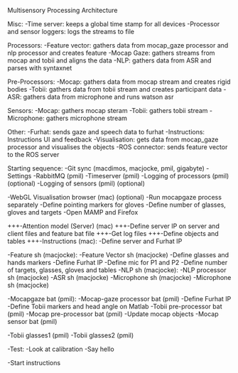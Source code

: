 Multisensory Processing Architecture

Misc:
-Time server: keeps a global time stamp for all devices
-Processor and sensor loggers: logs the streams to file

Processors:
-Feature vector: gathers data from mocap_gaze processor and nlp processor and creates feature
-Mocap Gaze: gathers streams from mocap and tobii and aligns the data
-NLP: gathers data from ASR and parses with syntaxnet

Pre-Processors:
-Mocap: gathers data from mocap stream and creates rigid bodies
-Tobii: gathers data from tobii stream and creates participant data
-ASR: gathers data from microphone and runs watson asr

Sensors:
-Mocap: gathers mocap steram
-Tobii: gathers tobii stream
-Microphone: gathers microphone stream

Other:
-Furhat: sends gaze and speech data to furhat
-Instructions: Instructions UI and feedback
-Visualisation: gets data from mocap_gaze processor and visualises the objects
-ROS connector: sends feature vector to the ROS server

Starting sequence:
-Git sync (macdimos, macjocke, pmil, gigabyte)
-Settings
-RabbitMQ (pmil)
-Timeserver (pmil)
    -Logging of processors (pmil) (optional)
    -Logging of sensors (pmil) (optional)

-WebGL Visualisation browser (mac) (optional)
    -Run mocapgaze process separately
    -Define pointing markers for gloves
    -Define number of glasses, gloves and targets
    -Open MAMP and Firefox

+++-Attention model (Server) (mac)
    +++-Define server IP on server and client files and feature bat file
    +++-Get log files
    +++-Define objects and tables
+++-Instructions (mac):
    -Define server and Furhat IP

-Feature sh (macjocke):
    -Feature Vector sh (macjocke)
        -Define glasses and hands markers
        -Define Furhat IP
        -Define mic for P1 and P2
        -Define number of targets, glasses, gloves and tables
    -NLP sh (macjocke):
        -NLP processor sh (macjocke)
        -ASR sh (macjocke)
        -Microphone sh (macjocke)
        -Microphone sh (macjocke)

-Mocapgaze bat (pmil):
    -Mocap-gaze processor bat (pmil)
        -Define Furhat IP
        -Define Tobii markers and head angle on Matlab
    -Tobii pre-processor bat (pmil)
    -Mocap pre-processor bat (pmil)
        -Update mocap objects
    -Mocap sensor bat (pmil)

-Tobii glasses1 (pmil)
-Tobii glasses2 (pmil)

-Test:
    -Look at calibration
    -Say hello

-Start instructions
